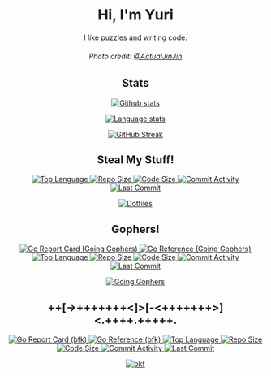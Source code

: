 <h1 align="center">Hi, I'm Yuri</h1>

<p align="center">
  I like puzzles and writing code.
</p>

<h6 align="center">
  Photo credit: <a href="https://twitter.com/ActualJinJin">
    @ActualJinJin
  </a>
</h6>

<h2 align="center">Stats</h2>

<p align="center">
  <a href="https://github.com/yuri-norwood">
    <img alt="Github stats" src="https://github-readme-stats.vercel.app/api?username=yuri-norwood&count_private=true&show_icons=true&theme=dark&include_all_commits=true&hide_border=true" />
  </a>
</p>

<p align="center">
  <a href="https://github.com/yuri-norwood">
    <img alt="Language stats" src="https://github-readme-stats.vercel.app/api/top-langs?username=yuri-norwood&count_private=true&show_icons=true&theme=dark&layout=compact&card_width=445&hide=css&langs_count=10&hide_border=true" />
  </a>
</p>

<p align="center">
  <a href="https://github.com/yuri-norwood">
    <img alt="GitHub Streak" src="https://github-readme-streak-stats.herokuapp.com/?user=yuri-norwood&theme=dark&hide_border=true" />
  </a>
</p>

<h2 align="center">Steal My Stuff!</h2>

<p align="center">
  <a href="https://github.com/yuri-norwood/dotfiles">
    <img alt="Top Language" src="https://img.shields.io/github/languages/top/yuri-norwood/dotfiles" />
  </a>
  <a href="https://github.com/yuri-norwood/dotfiles/archive/main.tar.gz">
    <img alt="Repo Size" src="https://img.shields.io/github/repo-size/yuri-norwood/dotfiles" />
  </a>
  <a href="https://github.com/yuri-norwood/dotfiles">
    <img alt="Code Size" src="https://img.shields.io/github/languages/code-size/yuri-norwood/dotfiles" />
  </a>
  <a href="https://github.com/yuri-norwood/dotfiles/commits">
    <img alt="Commit Activity" src="https://img.shields.io/github/commit-activity/w/yuri-norwood/dotfiles" />
  </a>
  <a href="https://github.com/yuri-norwood/dotfiles/commits">
    <img alt="Last Commit" src="https://img.shields.io/github/last-commit/yuri-norwood/dotfiles" />
  </a>
</p>

<p align="center">
  <a href="https://github.com/yuri-norwood/dotfiles">
    <img alt="Dotfiles" src="https://github-readme-stats.vercel.app/api/pin/?username=yuri-norwood&repo=dotfiles&theme=dark" />
  </a>
</p>

<h2 align="center">Gophers!</h2>

<p align="center">
  <a href="https://goreportcard.com/report/github.com/yuri-norwood/going-gophers">
    <img alt="Go Report Card (Going Gophers)" src="https://goreportcard.com/badge/github.com/yuri-norwood/going-gophers" />
  </a>
  <a href="https://pkg.go.dev/github.com/yuri-norwood/going-gophers">
    <img alt="Go Reference (Going Gophers)" src="https://pkg.go.dev/badge/github.com/yuri-norwood/going-gophers.svg" />
  </a>
  <a href="https://github.com/yuri-norwood/going-gophers">
    <img alt="Top Language" src="https://img.shields.io/github/languages/top/yuri-norwood/going-gophers" />
  </a>
  <a href="https://github.com/yuri-norwood/going-gophers/archive/main.tar.gz">
    <img alt="Repo Size" src="https://img.shields.io/github/repo-size/yuri-norwood/going-gophers" />
  </a>
  <a href="https://github.com/yuri-norwood/going-gophers">
    <img alt="Code Size" src="https://img.shields.io/github/languages/code-size/yuri-norwood/going-gophers" />
  </a>
  <a href="https://github.com/yuri-norwood/going-gophers/commits">
    <img alt="Commit Activity" src="https://img.shields.io/github/commit-activity/w/yuri-norwood/going-gophers" />
  </a>
  <a href="https://github.com/yuri-norwood/going-gophers/commits">
    <img alt="Last Commit" src="https://img.shields.io/github/last-commit/yuri-norwood/going-gophers" />
  </a>
</p>

<p align="center">
  <a href="https://github.com/yuri-norwood/going-gophers">
    <img alt="Going Gophers" src="https://github-readme-stats.vercel.app/api/pin/?username=yuri-norwood&repo=going-gophers&theme=dark" />
  </a>
</p>

<h2 align="center">++[->+++++++<]>[-<+++++++>]<.++++.+++++.</h2>

<p align="center">
  <a href="https://goreportcard.com/report/github.com/yuri-norwood/bfk">
    <img alt="Go Report Card (bfk)" src="https://goreportcard.com/badge/github.com/yuri-norwood/bfk" />
  </a>
  <a href="https://pkg.go.dev/github.com/yuri-norwood/bfk">
    <img alt="Go Reference (bfk)" src="https://pkg.go.dev/badge/github.com/yuri-norwood/bfk.svg" />
  </a>
  <a href="https://github.com/yuri-norwood/bfk">
    <img alt="Top Language" src="https://img.shields.io/github/languages/top/yuri-norwood/bfk" />
  </a>
  <a href="https://github.com/yuri-norwood/bfk/archive/main.tar.gz">
    <img alt="Repo Size" src="https://img.shields.io/github/repo-size/yuri-norwood/bfk" />
  </a>
  <a href="https://github.com/yuri-norwood/bfk">
    <img alt="Code Size" src="https://img.shields.io/github/languages/code-size/yuri-norwood/bfk" />
  </a>
  <a href="https://github.com/yuri-norwood/bfk/commits">
    <img alt="Commit Activity" src="https://img.shields.io/github/commit-activity/w/yuri-norwood/bfk" />
  </a>
  <a href="https://github.com/yuri-norwood/bfk/commits">
    <img alt="Last Commit" src="https://img.shields.io/github/last-commit/yuri-norwood/bfk" />
  </a>
</p>

<p align="center">
  <a href="https://github.com/yuri-norwood/bfk">
    <img alt="bkf" src="https://github-readme-stats.vercel.app/api/pin/?username=yuri-norwood&repo=bfk&theme=dark" />
  </a>
</p>
